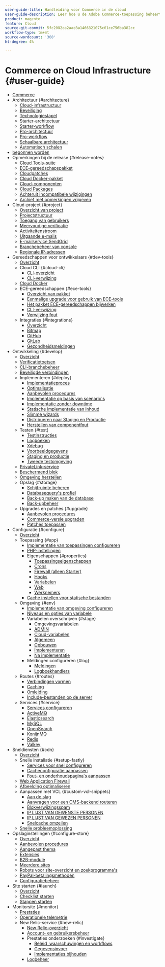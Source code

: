 ```yaml
---
user-guide-title: Handleiding voor Commerce in de cloud
user-guide-description: Leer hoe u de Adobe Commerce-toepassing beheert op cloudinfrastructuur.
product: magento
feature: Cloud
source-git-commit: 5fc2082ca2aae8a1466821075c01ce756ba382cc
workflow-type: tm+mt
source-wordcount: '360'
ht-degree: 4%

---
```



# Commerce on Cloud Infrastructure {#user-guide}

+ [Commerce](overview.md)
+ Architectuur {#architecture}
   + [Cloud-infrastructuur](architecture/cloud-architecture.md)
   + [Beveiliging](architecture/security.md)
   + [Technologiestapel](architecture/tech-stack.md)
   + [Starter-architectuur](architecture/starter-architecture.md)
   + [Starter-workflow](architecture/starter-develop-deploy-workflow.md)
   + [Pro-architectuur](architecture/pro-architecture.md)
   + [Pro-workflow](architecture/pro-develop-deploy-workflow.md)
   + [Schaalbare architectuur](architecture/scaled-architecture.md)
   + [Automatisch schalen](architecture/autoscaling.md)
+ [ begonnen worden ](https://experienceleague.adobe.com/docs/commerce-on-cloud/start/overview.html)
+ Opmerkingen bij de release {#release-notes}
   + [Cloud Tools-suite](release-notes/cloud-tools-suite.md)
   + [ECE-gereedschapspakket](release-notes/ece-tools-package.md)
   + [Cloudpatches](release-notes/cloud-patches.md)
   + [Cloud Docker-pakket](release-notes/cloud-docker.md)
   + [Cloud-componenten](release-notes/cloud-components.md)
   + [Cloud Packages](release-notes/cloud-packages.md)
   + [Achteruit incompatibele wijzigingen](release-notes/backward-incompatible-changes.md)
   + [Archief met opmerkingen vrijgeven](release-notes/cloud-release-archive.md)
+ Cloud-project {#project}
   + [Overzicht van project](project/overview.md)
   + [Projectstructuur](project/file-structure.md)
   + [Toegang van gebruikers](project/user-access.md)
   + [Meervoudige verificatie](project/multi-factor-authentication.md)
   + [Activiteitenstroom](project/activity-stream.md)
   + [Uitgaande e-mails](project/outgoing-emails.md)
   + [E-mailservice SendGrid](project/sendgrid.md)
   + [Branchebeheer van console](project/console-branches.md)
   + [Regionale IP-adressen](project/regional-ip-addresses.md)
+ Gereedschappen voor ontwikkelaars {#dev-tools}
   + [Overzicht](dev-tools/overview.md)
   + Cloud CLI {#cloud-cli}
      + [CLI-overzicht](dev-tools/cloud-cli-overview.md)
      + [CLI-verwijzing](dev-tools/cloud-cli-reference.md)
   + [Cloud Docker](dev-tools/cloud-docker.md)
   + ECE-gereedschappen {#ece-tools}
      + [Overzicht van pakket](dev-tools/package-overview.md)
      + [Eenmalige upgrade voor gebruik van ECE-tools](dev-tools/install-package.md)
      + [Het pakket ECE-gereedschappen bijwerken](dev-tools/update-package.md)
      + [CLI-verwijzing](dev-tools/ece-tools-cli-reference.md)
      + [Verwijzing fout](dev-tools/error-reference.md)
   + Integraties {#integrations}
      + [Overzicht](integrations/overview.md)
      + [Bitmap](integrations/bitbucket.md)
      + [GitHub](integrations/github.md)
      + [GitLab](integrations/gitlab.md)
      + [Gezondheidsmeldingen](integrations/health-notifications.md)
+ Ontwikkeling {#develop}
   + [Overzicht](development/overview.md)
   + [Verificatietoetsen](development/authentication-keys.md)
   + [CLI-branchebeheer](development/cli-branches.md)
   + [Beveiligde verbindingen](development/secure-connections.md)
   + Implementeren {#deploy}
      + [Implementatieproces](deploy/process.md)
      + [Optimalisatie](deploy/optimization.md)
      + [Aanbevolen procedures](deploy/best-practices.md)
      + [Implementatie op basis van scenario&#39;s](deploy/scenario-based.md)
      + [Implementatie zonder downtime](deploy/reduce-downtime.md)
      + [Statische implementatie van inhoud](deploy/static-content.md)
      + [Slimme wizards](deploy/smart-wizards.md)
      + [Distribueren naar Staging en Productie](deploy/staging-production.md)
      + [Herstellen van componentfout](deploy/recover-failed-deployment.md)
   + Testen {#test}
      + [Testinstructies](test/guidance.md)
      + [Logboeken](test/log-locations.md)
      + [Xdebug](test/debug.md)
      + [Voorbeeldgegevens](test/sample-data.md)
      + [Staging en productie](test/staging-and-production.md)
      + [Tweede testomgeving](test/second-staging.md)
   + [PrivateLink-service](development/privatelink-service.md)
   + [Beschermend blok](development/protective-block.md)
   + [Omgeving herstellen](development/restore-environment.md)
   + Opslag {#storage}
      + [Schijfruimte beheren](storage/manage-disk-space.md)
      + [Databasequery&#39;s profiel](storage/profile-database-queries.md)
      + [Back-up maken van de database](storage/database-dump.md)
      + [Back-upbeheer](storage/snapshots.md)
   + Upgrades en patches {#upgrade}
      + [Aanbevolen procedures](development/best-practices.md)
      + [Commerce-versie upgraden](development/commerce-version.md)
      + [Patches toepassen](development/apply-patches.md)
+ Configuratie {#configure}
   + [Overzicht](environment/overview.md)
   + Toepassing {#app}
      + [Implementatie van toepassingen configureren](application/configure-app-yaml.md)
      + [PHP-instellingen](application/php-settings.md)
      + Eigenschappen {#properties}
         + [Toepassingseigenschappen](application/properties.md)
         + [Crons](application/crons-property.md)
         + [Firewall (alleen Starter)](application/firewall-property.md)
         + [Hooks](application/hooks-property.md)
         + [Variabelen](application/variables-property.md)
         + [Web](application/web-property.md)
         + [Werknemers](application/workers-property.md)
      + [Cache instellen voor statische bestanden](application/set-cache.md)
   + Omgeving {#env}
      + [Implementatie van omgeving configureren](environment/configure-env-yaml.md)
      + [Niveaus en opties van variabele](environment/variable-levels.md)
      + Variabelen overschrijven {#stage}
         + [Omgevingsvariabelen](environment/variables-intro.md)
         + [ADMIN](environment/variables-admin.md)
         + [Cloud-variabelen](environment/variables-cloud.md)
         + [Algemeen](environment/variables-global.md)
         + [Opbouwen](environment/variables-build.md)
         + [Implementeren](environment/variables-deploy.md)
         + [Na implementatie](environment/variables-post-deploy.md)
      + Meldingen configureren {#log}
         + [Meldingen](environment/set-up-notifications.md)
         + [Logboekhandlers](environment/log-handlers.md)
   + Routes {#routes}
      + [Verbindingen vormen](routes/routes-yaml.md)
      + [Caching](routes/caching.md)
      + [Omleiding](routes/redirects.md)
      + [Include-bestanden op de server](routes/server-side-includes.md)
   + Services {#service}
      + [Services configureren](services/services-yaml.md)
      + [ActiveMQ](services/activemq.md)
      + [Elasticsearch](services/elasticsearch.md)
      + [MySQL](services/mysql.md)
      + [OpenSearch](services/opensearch.md)
      + [KonijnMQ](services/rabbitmq.md)
      + [Redis](services/redis.md)
      + [Valkey](services/valkey.md)
+ Sneldiensten {#cdn}
   + [Overzicht](cdn/fastly.md)
   + Snelle installatie {#setup-fastly}
      + [Services voor snel configureren](cdn/fastly-configuration.md)
      + [Cacheconfiguratie aanpassen](cdn/fastly-custom-cache-configuration.md)
      + [Fout- en onderhoudspagina&#39;s aanpassen](cdn/fastly-custom-response.md)
   + [Web Application Firewall](cdn/fastly-waf-service.md)
   + [Afbeelding optimaliseren](cdn/fastly-image-optimization.md)
   + Aanpassen met VCL {#custom-vcl-snippets}
      + [Aan de slag](cdn/fastly-vcl-custom-snippets.md)
      + [Aanvragen voor een CMS-backend routeren](cdn/fastly-vcl-wordpress.md)
      + [Blokverwijzingsspam](cdn/fastly-vcl-badreferer.md)
      + [IP LIJST VAN GEWENSTE PERSONEN](cdn/fastly-vcl-allowlist.md)
      + [IP LIJST VAN GEWEZEN PERSONEN](cdn/fastly-vcl-blocking.md)
      + [Snelcache omzeilen](cdn/fastly-vcl-bypass-to-origin.md)
   + [Snelle probleemoplossing](cdn/fastly-troubleshooting.md)
+ Opslaginstellingen {#configure-store}
   + [Overzicht](store/overview.md)
   + [Aanbevolen procedures](store/best-practices.md)
   + [Aangepast thema](store/custom-theme.md)
   + [Extensies](store/extensions.md)
   + [B2B-module](store/b2b-module.md)
   + [Meerdere sites](store/multiple-sites.md)
   + [Robots voor site-overzicht en zoekprogramma&#39;s](store/robots-sitemap.md)
   + [PayPal-betalingsmethoden](store/paypal.md)
   + [Configuratiebeheer](store/store-settings.md)
+ Site starten {#launch}
   + [Overzicht](launch/overview.md)
   + [Checklist starten](launch/checklist.md)
   + [Stappen starten](launch/steps.md)
+ Monitorsite {#monitor}
   + [Prestaties](monitor/performance.md)
   + [Operationele telemetrie](monitor/operational-telemetry.md)
   + New Relic-service {#new-relic}
      + [New Relic-overzicht](monitor/new-relic-service.md)
      + [Account- en gebruikersbeheer](monitor/account-management.md)
      + Prestaties onderzoeken {#investigate}
         + [Beleid, waarschuwingen en workflows](monitor/investigate-performance.md)
         + [Gegevensinvoer](monitor/ingest-data.md)
         + [Implementaties bijhouden](monitor/track-deployments.md)
      + [Logbeheer](monitor/log-management.md)
